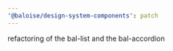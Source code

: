 ```yaml
---
'@baloise/design-system-components': patch
---
```


refactoring of the bal-list and the bal-accordion
